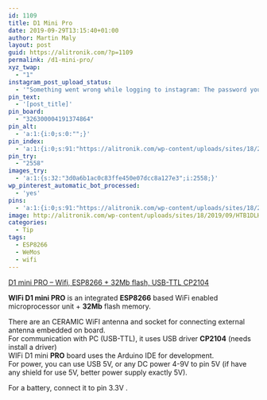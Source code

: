 ```yaml
---
id: 1109
title: D1 Mini Pro
date: 2019-09-29T13:15:40+01:00
author: Martin Maly
layout: post
guid: https://alitronik.com/?p=1109
permalink: /d1-mini-pro/
xyz_twap:
  - "1"
instagram_post_upload_status:
  - '"Something went wrong while logging to instagram: The password you entered is incorrect. Please try again."'
pin_text:
  - '[post_title]'
pin_board:
  - "326300004191374864"
pin_alt:
  - 'a:1:{i:0;s:0:"";}'
pin_index:
  - 'a:1:{i:0;s:91:"https://alitronik.com/wp-content/uploads/sites/18/2019/09/HTB1DLHGQFXXXXXEapXXq6xXFXXXf.jpg";}'
pin_try:
  - "2558"
images_try:
  - 'a:1:{s:32:"3d0a6b1ac0c83ffe450e07dcc8a127e3";i:2558;}'
wp_pinterest_automatic_bot_processed:
  - 'yes'
pins:
  - 'a:1:{i:0;s:91:"https://alitronik.com/wp-content/uploads/sites/18/2019/09/HTB1DLHGQFXXXXXEapXXq6xXFXXXf.jpg";}'
image: http://alitronik.com/wp-content/uploads/sites/18/2019/09/HTB1DLHGQFXXXXXEapXXq6xXFXXXf.jpg
categories:
  - Tip
tags:
  - ESP8266
  - WeMos
  - wifi
---
```

[D1 mini PRO &#8211; Wifi, ESP8266 + 32Mb flash, USB-TTL CP2104](http://s.click.aliexpress.com/e/nz6uhlNA)

**WIFi D1 mini PRO** is an integrated **ESP8266** based WiFi enabled microprocessor unit + **32Mb** flash memory.

There are an CERAMIC WiFI antenna and socket for connecting external antenna embedded on board.  
For communication with PC (USB-TTL), it uses USB driver **CP2104** (needs install a driver)  
WIFi D1 mini **PRO** board uses the Arduino IDE for development.  
For power, you can use USB 5V, or any DC power 4-9V to pin 5V (if have any shield for use 5V, better power supply exactly 5V).

For a battery, connect it to pin 3.3V .